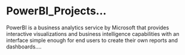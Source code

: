 # PowerBI_Projects...
PowerBI is a business analytics service by Microsoft that provides interactive visualizations and business intelligence capabilities with an interface simple enough for end users to create their own reports and dashboards....

